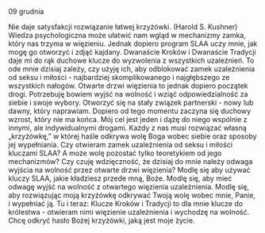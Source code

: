 09 grudnia

Nie daje satysfakcji rozwiązanie łatwej krzyżówki.
(Harold S. Kushner)
 Wiedza psychologiczna może ułatwić nam wgląd w mechanizmy zamka, który nas trzyma w więzieniu.
Jednak dopiero program SLAA uczy mnie, jak mogę go otworzyć i zdjąć kajdany. Dwanaście Kroków i Dwanaście Tradycji daje mi do rąk duchowe klucze do wyzwolenia z wszystkich uzależnień. To ode mnie dzisiaj zależy, czy użyję ich, aby odblokować zamek uzależnienia od seksu i miłości - najbardziej skomplikowanego i najgłębszego ze wszystkich nałogów.
Otwarte drzwi więzienia to jednak dopiero początek drogi. Potrzebuję bowiem wyjść na wolność i wziąć odpowiedzialność za siebie i swoje wybory. Otworzyć się na stały związek partnerski - nowy lub dawny, który naprawiam. Dopiero od tego momentu zaczyna się duchowy wzrost, który nie ma końca. Mój cel jest jeden i dążę do niego wspólnie z innymi, ale indywidualnymi drogami. Każdy z nas musi rozwiązać własną „krzyżówkę,” w której haśle odkrywa wolę Boga wobec siebie oraz sposoby jej wypełniania.
 Czy otwieram zamek uzależnienia od seksu i miłości kluczami SLAA? A może wolę pozostać tylko teoretykiem od jego mechanizmów? Czy czuję wdzięczność, że dzisiaj do mnie należy odwaga wyjścia na wolność przez otwarte drzwi więzienia?
 Modlę się aby używać kluczy SLAA, jakie kładziesz przede mną, Boże. Modlę się, aby mieć odwagę wyjść na wolność z otwartego więzienia uzależnienia. Modlę się, aby rozwiązując moją krzyżówkę odkrywać Twoją wolę wobec mnie, Panie, i wypełniać ją.
 Tu i teraz: Klucze Kroków i Tradycji to dla mnie klucze do królestwa - otwieram nimi więzienie uzależnienia i wychodzę na wolność. Chcę odkryć hasło Bożej krzyżówki, jaką jest moje życie.
